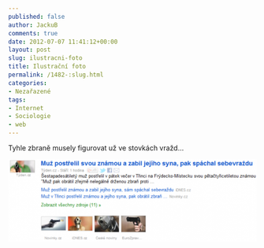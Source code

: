 ```yaml
---
published: false
author: JackuB
comments: true
date: 2012-07-07 11:41:12+00:00
layout: post
slug: ilustracni-foto
title: Ilustrační foto
permalink: /1482-:slug.html
categories:
- Nezařazené
tags:
- Internet
- Sociologie
- web
---
```


Tyhle zbraně musely figurovat už ve stovkách vražd...

![Ilustrační foto](/uploads/2012/07/pistole-570x190.png)
